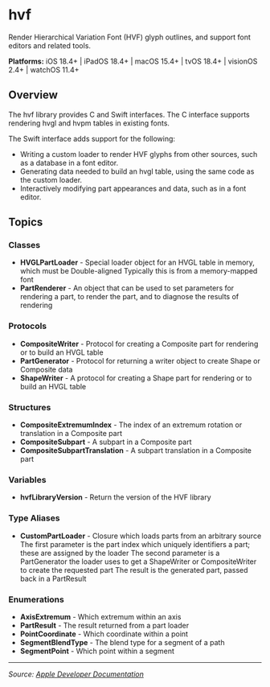 # hvf

Render Hierarchical Variation Font (HVF) glyph outlines, and support font editors and related tools.

**Platforms:** iOS 18.4+ | iPadOS 18.4+ | macOS 15.4+ | tvOS 18.4+ | visionOS 2.4+ | watchOS 11.4+

## Overview

The hvf library provides C and Swift interfaces. The C interface supports rendering hvgl and hvpm tables in existing fonts.

The Swift interface adds support for the following:

- Writing a custom loader to render HVF glyphs from other sources, such as a database in a font editor.
- Generating data needed to build an hvgl table, using the same code as the custom loader.
- Interactively modifying part appearances and data, such as in a font editor.

## Topics

### Classes
- **HVGLPartLoader** - Special loader object for an HVGL table in memory, which must be Double-aligned Typically this is from a memory-mapped font
- **PartRenderer** - An object that can be used to set parameters for rendering a part, to render the part, and to diagnose the results of rendering

### Protocols
- **CompositeWriter** - Protocol for creating a Composite part for rendering or to build an HVGL table
- **PartGenerator** - Protocol for returning a writer object to create Shape or Composite data
- **ShapeWriter** - A protocol for creating a Shape part for rendering or to build an HVGL table

### Structures
- **CompositeExtremumIndex** - The index of an extremum rotation or translation in a Composite part
- **CompositeSubpart** - A subpart in a Composite part
- **CompositeSubpartTranslation** - A subpart translation in a Composite part

### Variables
- **hvfLibraryVersion** - Return the version of the HVF library

### Type Aliases
- **CustomPartLoader** - Closure which loads parts from an arbitrary source The first parameter is the part index which uniquely identifiers a part; these are assigned by the loader The second parameter is a PartGenerator the loader uses to get a ShapeWriter or CompositeWriter to create the requested part The result is the generated part, passed back in a PartResult

### Enumerations
- **AxisExtremum** - Which extremum within an axis
- **PartResult** - The result returned from a part loader
- **PointCoordinate** - Which coordinate within a point
- **SegmentBlendType** - The blend type for a segment of a path
- **SegmentPoint** - Which point within a segment

---

*Source: [Apple Developer Documentation](https://developer.apple.com/documentation/hvf)*